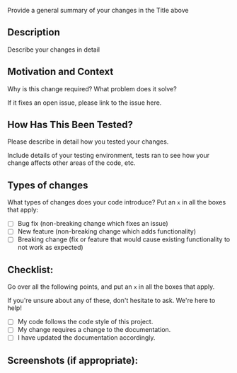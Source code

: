 Provide a general summary of your changes in the Title above

## Description
Describe your changes in detail

## Motivation and Context
Why is this change required? What problem does it solve?

If it fixes an open issue, please link to the issue here.

## How Has This Been Tested?
Please describe in detail how you tested your changes.

Include details of your testing environment, tests ran to see how your change affects other areas of the code, etc.

## Types of changes
What types of changes does your code introduce? Put an `x` in all the boxes that apply:

- [ ] Bug fix (non-breaking change which fixes an issue)
- [ ] New feature (non-breaking change which adds functionality)
- [ ] Breaking change (fix or feature that would cause existing functionality to not work as expected)

## Checklist:
Go over all the following points, and put an `x` in all the boxes that apply.

If you're unsure about any of these, don't hesitate to ask. We're here to help!
- [ ] My code follows the code style of this project.
- [ ] My change requires a change to the documentation.
- [ ] I have updated the documentation accordingly.

## Screenshots (if appropriate):
